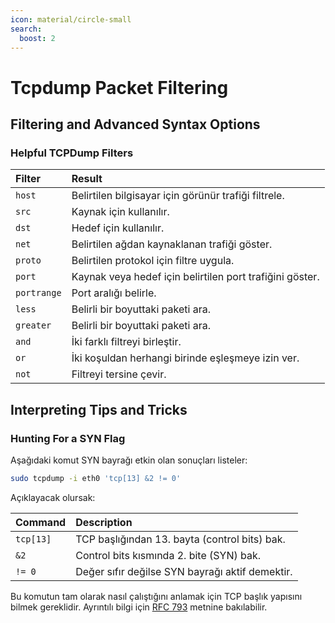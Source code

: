 ```yaml
---
icon: material/circle-small
search:
  boost: 2
---
```


# Tcpdump Packet Filtering

## Filtering and Advanced Syntax Options

### Helpful TCPDump Filters

| Filter | Result |
|:---|:---|
| `host` | Belirtilen bilgisayar için görünür trafiği filtrele. |
| `src` | Kaynak için kullanılır. |
| `dst` | Hedef için kullanılır. |
| `net` | Belirtilen ağdan kaynaklanan trafiği göster. |
| `proto` | Belirtilen protokol için filtre uygula. |
| `port` | Kaynak veya hedef için belirtilen port trafiğini göster. |
| `portrange` | Port aralığı belirle. |
| `less` | Belirli bir boyuttaki paketi ara. |
| `greater` | Belirli bir boyuttaki paketi ara. |
| `and` | İki farklı filtreyi birleştir. |
| `or` | İki koşuldan herhangi birinde eşleşmeye izin ver. |
| `not` | Filtreyi tersine çevir. |

## Interpreting Tips and Tricks

### Hunting For a SYN Flag

Aşağıdaki komut SYN bayrağı etkin olan sonuçları listeler:

```bash
sudo tcpdump -i eth0 'tcp[13] &2 != 0'
```

Açıklayacak olursak:

| Command | Description |
|:---|:---|
| `tcp[13]` | TCP başlığından 13. bayta (control bits) bak. |
| `&2` | Control bits kısmında 2. bite (SYN) bak. |
| `!= 0` | Değer sıfır değilse SYN bayrağı aktif demektir. |

Bu komutun tam olarak nasıl çalıştığını anlamak için TCP başlık yapısını bilmek gereklidir. Ayrıntılı bilgi için [RFC 793](https://www.rfc-editor.org/rfc/rfc793#section-3.1) metnine bakılabilir.
